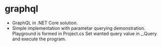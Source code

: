 # graphql
- GraphQL in .NET Core solution.
- Simple implementation with parametar querying demonstration.
Playground is formed in Project.cs 
Set wanted query value in  _.Query and execute the program.
